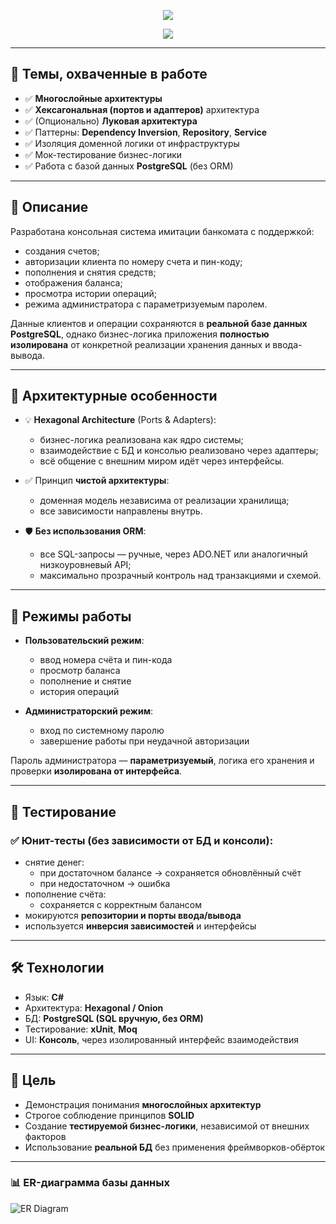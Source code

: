 <p align="center">
  <img src="https://readme-typing-svg.herokuapp.com?font=Fira+Code&size=30&duration=2000&pause=1000&color=FFFF00&center=true&vCenter=true&width=800&lines=Лабораторная+работа+№5" />
</p>
<p align="center">
  <img src="https://readme-typing-svg.herokuapp.com?font=Fira+Code&size=22&duration=2000&pause=1000&color=00FF00&center=true&vCenter=true&width=800&lines=Система+банкомата+на+C%23" />
</p>

---

## 🧠 Темы, охваченные в работе

- ✅ **Многослойные архитектуры**
- ✅ **Хексагональная (портов и адаптеров)** архитектура
- ✅ (Опционально) **Луковая архитектура**
- ✅ Паттерны: **Dependency Inversion**, **Repository**, **Service**
- ✅ Изоляция доменной логики от инфраструктуры
- ✅ Мок-тестирование бизнес-логики
- ✅ Работа с базой данных **PostgreSQL** (без ORM)

---

## 🏦 Описание

Разработана консольная система имитации банкомата с поддержкой:

- создания счетов;
- авторизации клиента по номеру счета и пин-коду;
- пополнения и снятия средств;
- отображения баланса;
- просмотра истории операций;
- режима администратора с параметризуемым паролем.

Данные клиентов и операции сохраняются в **реальной базе данных PostgreSQL**, однако бизнес-логика приложения **полностью изолирована** от конкретной реализации хранения данных и ввода-вывода.

---

## 🧱 Архитектурные особенности

- 💡 **Hexagonal Architecture** (Ports & Adapters):
  - бизнес-логика реализована как ядро системы;
  - взаимодействие с БД и консолью реализовано через адаптеры;
  - всё общение с внешним миром идёт через интерфейсы.

- ✅ Принцип **чистой архитектуры**:
  - доменная модель независима от реализации хранилища;
  - все зависимости направлены внутрь.

- 🛡️ **Без использования ORM**:
  - все SQL-запросы — ручные, через ADO.NET или аналогичный низкоуровневый API;
  - максимально прозрачный контроль над транзакциями и схемой.

---

## 🔐 Режимы работы

- **Пользовательский режим**:
  - ввод номера счёта и пин-кода
  - просмотр баланса
  - пополнение и снятие
  - история операций

- **Администраторский режим**:
  - вход по системному паролю
  - завершение работы при неудачной авторизации

Пароль администратора — **параметризуемый**, логика его хранения и проверки **изолирована от интерфейса**.

---

## 🧪 Тестирование

### ✅ Юнит-тесты (без зависимости от БД и консоли):

- снятие денег:
  - при достаточном балансе → сохраняется обновлённый счёт
  - при недостаточном → ошибка
- пополнение счёта:
  - сохраняется с корректным балансом
- мокируются **репозитории и порты ввода/вывода**
- используется **инверсия зависимостей** и интерфейсы

---

## 🛠 Технологии

- Язык: **C#**
- Архитектура: **Hexagonal / Onion**
- БД: **PostgreSQL (SQL вручную, без ORM)**
- Тестирование: **xUnit**, **Moq**
- UI: **Консоль**, через изолированный интерфейс взаимодействия

---

## 🎯 Цель

- Демонстрация понимания **многослойных архитектур**
- Строгое соблюдение принципов **SOLID**
- Создание **тестируемой бизнес-логики**, независимой от внешних факторов
- Использование **реальной БД** без применения фреймворков-обёрток

---

### 📊 ER-диаграмма базы данных

![ER Diagram](https://www.plantuml.com/plantuml/png/RL3BJiCm4BpxAvQSwA7gFOgYWeHG9Kxm0P4JBsI5lOxijPgevTyXfYA4SjnvU6QyZwA396VLZS5NOeGXaDDXQjvnkXqtKBLrbUgnsgMwshNrZmmvkSpJJ5Aj5BAGJ52aY24MS5AmUck66pAR4kuFZoyFpuUx9mMGKTOEIn0SPVOGTzuiTwkjvkxhDjYHqrPzB55-mA25F3SzHV5XkevT9FzdaocXfJVYEMiHopHW-Jro3MvMCkryObcw_UO2ncJbiYENJkvFGcvx9EbDqCTi3pXOP8gzGywk_9jmFc-t_WHNUw64uZAZK7jaavpz1000)
